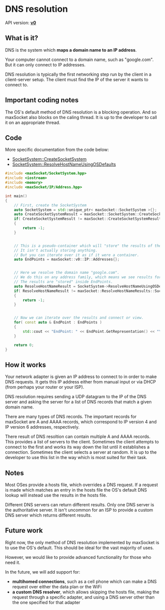 # DNS resolution

API version: [**v0**](../Code/v0.md)

## What is it?

DNS is the system which **maps a domain name to an IP address**.

Your computer cannot connect to a domain name, such as "google.com". But it can only connect to IP addresses.

DNS resolution is typically the first networking step run by the client in a client-server setup. The client must find the IP of the server it wants to connect to.


## Important coding notes

The OS's default method of DNS resolution is a blocking operation. And so maxSocket also blocks on the caling thread. It is up to the developer to call it on an appropriate thread.

## Code

More specific documentation from the code below:

* [SocketSystem::CreateSocketSystem](../Code/v0/SocketSystem_CreateSocketSystem.md)
* [SocketSystem::ResolveHostNameUsingOSDefaults](../Code/v0/SocketSystem_ResolveHostNameUsingOSDefaults.md)

```c++
#include <maxSocket/SocketSystem.hpp>
#include <iostream>
#include <memory>
#include <maxSocket/IP/Address.hpp>

int main()
{
	// First, create the SocketSystem
	auto SocketSystem = std::unique_ptr< maxSocket::SocketSystem >{};
	auto CreateSocketSystemResult = maxSocket::SocketSystem::CreateSocketSystem( SocketSystem );
	if( CreateSocketSystemResult != maxSocket::CreateSocketSystemResults::Success )
	{
		return -1;
	}


	// This is a pseudo-container which will "store" the results of the DNS resolution.
	// It isn't actually storing anything.
	// But you can iterate over it as if it were a container.
	auto EndPoints = maxSocket::v0::IP::Addresses{};


	// Here we resolve the domain name "google.com".
	// We do this on any address family, which means we see results for both IP version 4 and IP version 6.
	// The results are "stored" inside EndPoints.
	auto ResolveHostNameResult = SocketSystem->ResolveHostNameUsingOSDefaults( "google.com", maxSocket::AddressFamily::Any, EndPoints );
	if( ResolveHostNameResult != maxSocket::ResolveHostNameResults::Success )
	{
		return -1;
	}


	// Now we can iterate over the results and connect or view.
	for( const auto & EndPoint : EndPoints )
	{
		std::cout << "EndPoint: " << EndPoint.GetRepresentation() << "\n";
	}

	return 0;
}
```

## How it works

Your network adapter is given an IP address to connect to in order to make DNS requests. It gets this IP address either from manual input or via DHCP (from perhaps your router or your ISP).

DNS resolution requires sending a UDP datagram to the IP of the DNS server and asking the server for a list of DNS records that match a given domain name.

There are many types of DNS records. The important records for maxSocket are A and AAAA records, which correspond to IP version 4 and IP version 6 addresses, respectively.

There result of DNS resoltion can contain multiple A and AAAA records. This provides a list of servers to the client. Sometimes the client attempts to connect to the first and works its way down the list until it establishes a connection. Sometimes the client selects a server at random. It is up to the developer to use this list in the way which is most suited for their task.

## Notes

Most OSes provide a hosts file, which overrides a DNS request. If a request is made which matches an entry in the hosts file the OS's default DNS lookup will instead use the results in the hosts file.

Different DNS servers can return different results. Only one DNS server is the authoritative server. It isn't uncommon for an ISP to provide a custom DNS server which returns different results.

## Future work

Right now, the only method of DNS resolution implemented by maxSocket is to use the OS's default. This should be ideal for the vast majority of uses.

However, we would like to provide advanced functionality for those who need it.

In the future, we will add support for:
* **multihomed connections**, such as a cell phone which can make a DNS request over either the data plan or the WiFi
* **a custom DNS resolver**, which allows skipping the hosts file, making the request through a specific adapter, and using a DNS server other than the one specified for that adapter